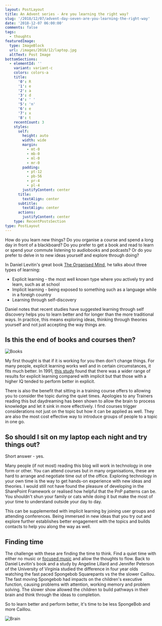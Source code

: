 ```yaml
---
layout: PostLayout
title: An Advent series - Are you learning the right way?
slug: '/2018/12/07/advent-day-seven-are-you-learning-the-right-way'
date: '2018-12-07 06:00:00'
comments: false
tags:
  - thoughts
featuredImage:
  type: ImageBlock
  url: /images/2018/12/laptop.jpg
  altText: Post Image
bottomSections:
  - elementId: ''
    variant: variant-c
    colors: colors-a
    title:
      '0': R
      '1': e
      '2': a
      '3': d
      '4': ' '
      '5': 'n'
      '6': e
      '7': x
      '8': t
    recentCount: 3
    styles:
      self:
        height: auto
        width: wide
        margin:
          - mt-0
          - mb-0
          - ml-0
          - mr-0
        padding:
          - pt-12
          - pb-56
          - pr-4
          - pl-4
        justifyContent: center
      title:
        textAlign: center
      subtitle:
        textAlign: center
      actions:
        justifyContent: center
    type: RecentPostsSection
type: PostLayout
---
```


How do you learn new things? Do you organise a course and spend a long day in front of a blackboard? Do you prefer to get a book and read to learn or spend your commute listening to audiobooks and podcasts? Or do you prefer to delve in to new ideas yourself and explore through doing?

In Daniel Levitin's great book [The Organised Mind](https://www.amazon.co.uk/Organized-Mind-Thinking-Straight-Information-ebook/dp/B00M8PUC8K), he talks about three types of learning:

- Explicit learning - the most well known type where you actively try and learn, such as at school
- Implicit learning - being exposed to something such as a language while in a foreigh country
- Learning through self-discovery

Daniel notes that recent studies have suggested learning through self discovery helps you to learn better and for longer than the more traditional ways. In practice, this means exploring ideas, thinking through theories yourself and not just accepting the way things are.

## Is this the end of books and courses then?

![Books]()

My first thought is that if it is working for you then don't change things. For many people, explicit learning works well and in certain circumstances, it fits much better. In 1991, [this study](https://www.ncbi.nlm.nih.gov/pubmed/1834770) found that there was a wider range of results for explicit learning compared with implicit but that those with a higher IQ tended to perform better in explicit.

There is also the benefit that sitting in a training course offers to allowing you to consider the topic during the quiet times. Apologies to any Trainers reading this but daydreaming has been shown to allow the brain to process knowledge and let it sink in more effectively. I find courses trigger considerations not just on the topic but how it can be applied as well. They are also the most cost effective way to introduce groups of people to a topic in one go.

## So should I sit on my laptop each night and try things out?

Short answer - yes.

Many people (if not most) reading this blog will work in technology in one form or other. You can attend courses but in many organisations, these are hard to arrange and negotiate time out of the office. Exploring technology in your own time is the way to get hands-on experience with new ideas and theories. I would still not have found the pleasure of developing in the SharePoint Framework or realised how helpful that the PnP patterns can be. You shouldn't shun your family or cats while doing it but make the most of your time to understand outside your day to day.

This can be supplemented with implicit learning by joining user groups and attending conferences. Being immersed in new ideas that you try out and explore further establishes better engagement with the topics and builds contacts to help you along the way as well.

## Finding time

The challenge with these are finding the time to think. Find a quiet time with either no music or [focused music](https://open.spotify.com/playlist/37i9dQZF1DWZeKCadgRdKQ) and allow the thoughts to flow. Back to Daniel Levitin's book and a study by Angeline Lillard and Jennifer Peterson of the University of Virginia studied the difference in four year olds watching the fast paced Spongebob Squarepants vs the the slower Caillou. The fast moving Spongebob had impacts on the children's executive function, causing problems with attention, working memory and problem solving. The slower show allowed the children to build pathways in their brain and think through the ideas to completion.

So to learn better and perform better, it's time to be less SpongeBob and more Caillou.

![Brain](rain.jpg)
